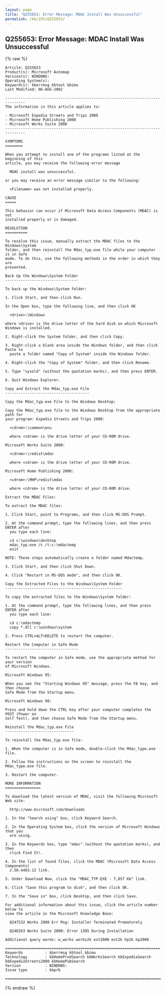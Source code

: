 ```yaml
---
layout: page
title: "Q255653: Error Message: MDAC Install Was Unsuccessful"
permalink: /kb/255/Q255653/
---
```


## Q255653: Error Message: MDAC Install Was Unsuccessful

{% raw %}

	Article: Q255653
	Product(s): Microsoft Automap
	Version(s): WINDOWS:
	Operating System(s): 
	Keyword(s): kberrmsg kbtool kbimu
	Last Modified: 06-AUG-2002
	
	-------------------------------------------------------------------------------
	The information in this article applies to:
	
	- Microsoft Expedia Streets and Trips 2000 
	- Microsoft Home Publishing 2000 
	- Microsoft Works Suite 2000 
	-------------------------------------------------------------------------------
	
	SYMPTOMS
	========
	
	When you attempt to install one of the programs listed at the beginning of this
	article, you may receive the following error message
	
	  MDAC install was unsuccessful.
	
	or you may receive an error message similar to the following:
	
	  <Filename> was not installed properly.
	
	CAUSE
	=====
	
	This behavior can occur if Microsoft Data Access Components (MDAC) is not
	installed properly or is damaged.
	
	RESOLUTION
	==========
	
	To resolve this issue, manually extract the MDAC files to the Windows\System
	folder, and then reinstall the Mdac_typ.exe file while your computer is in Safe
	mode. To do this, use the following methods in the order in which they are
	presented.
	
	Back Up the Windows\System Folder
	---------------------------------
	
	To back up the Windows\System folder:
	
	1. Click Start, and then click Run.
	
	In the Open box, type the following line, and then click OK
	
	  <drive>:\Windows
	
	where <drive> is the drive letter of the hard disk on which Microsoft
	Windows is installed.
	
	2. Right-click the System folder, and then click Copy.
	
	3. Right-click a blank area inside the Windows folder, and then click Paste to
	  paste a folder named "Copy of System" inside the Windows folder.
	
	4. Right-click the "Copy of System" folder, and then click Rename.
	
	5. Type "sysold" (without the quotation marks), and then press ENTER.
	
	6. Quit Windows Explorer.
	
	Copy and Extract the Mdac_typ.exe File
	--------------------------------------
	
	Copy the Mdac_typ.exe File to the Windows Desktop:
	
	Copy the Mdac_typ.exe file to the Windows Desktop from the appropriate path for
	your program: Expedia Streets and Trips 2000:
	
	  <cdrom>:\common\enu
	
	  where <cdrom> is the drive letter of your CD-ROM drive.
	
	Microsoft Works Suite 2000:
	
	  <cdrom>:\redist\mdac
	
	  where <cdrom> is the drive letter of your CD-ROM drive.
	
	Microsoft Home Publishing 2000:
	
	  <cdrom>:\MHP\redist\mdac
	
	  where <cdrom> is the drive letter of your CD-ROM drive.
	
	Extract the MDAC Files:
	
	To extract the MDAC files:
	
	1. Click Start, point to Programs, and then click MS-DOS Prompt.
	
	2. At the command prompt, type the following lines, and then press ENTER after
	  you type each line:
	
	  cd c:\windows\desktop
	  mdac_typ.exe /c /t:c:\mdactemp
	  exit
	
	NOTE: These steps automatically create a folder named Mdactemp.
	
	3. Click Start, and then click Shut Down.
	
	4. Click "Restart in MS-DOS mode", and then click OK.
	
	Copy the Extracted Files to the Windows\System Folder
	-----------------------------------------------------
	
	To copy the extracted files to the Windows\System folder:
	
	1. At the command prompt, type the following lines, and then press ENTER after
	  you type each line:
	
	  cd c:\mdactemp
	  copy *.dll c:\windows\system
	
	2. Press CTRL+ALT+DELETE to restart the computer.
	
	Restart the Computer in Safe Mode
	---------------------------------
	
	To restart the computer in Safe mode, use the appropriate method for your version
	of Microsoft Windows.
	
	Microsoft Windows 95:
	
	When you see the "Starting Windows 95" message, press the F8 key, and then choose
	Safe Mode from the Startup menu.
	
	Microsoft Windows 98:
	
	Press and hold down the CTRL key after your computer completes the POST (Power on
	Self Test), and then choose Safe Mode from the Startup menu.
	
	Reinstall the Mdac_typ.exe File
	-------------------------------
	
	To reinstall the Mdac_typ.exe file:
	
	1. When the computer is in Safe mode, double-click the Mdac_type.exe file.
	
	2. Follow the instructions on the screen to reinstall the Mdac_type.exe file.
	
	3. Restart the computer.
	
	MORE INFORMATION
	================
	
	To download the latest version of MDAC, visit the following Microsoft Web site:
	
	  http://www.microsoft.com/downloads
	
	1. In the "Search using" box, click Keyword Search.
	
	2. In the Operating System box, click the version of Microsoft Windows that you
	  are using.
	
	3. In the Keywords box, type "mdac" (without the quotation marks), and then
	  click Find It!.
	
	4. In the list of found files, click the MDAC (Microsoft Data Access Components)
	  2.50.4403.12 link.
	
	5. Under Download Now, click the "MDAC_TYP.EXE - 7,857 Kb" link.
	
	6. Click "Save this program to disk", and then click OK.
	
	7. In the "Save in" box, click Desktop, and then click Save.
	
	For additional information about this issue, click the article number below to
	view the article in the Microsoft Knowledge Base:
	
	  Q247532 Works 2000 Err Msg: Installer Terminated Prematurely
	
	  Q248263 Works Suite 2000: Error 1305 During Installation
	
	Additional query words: w_works works2k est2000 est2k hp2k hp2000
	
	======================================================================
	Keywords          : kberrmsg kbtool kbimu 
	Technology        : kbHomeProdSearch kbWorksSearch kbExpediaSearch kbExpediaStreets2000 kbHomePubSearch
	Version           : WINDOWS:
	Issue type        : kbprb
	
	=============================================================================
	

{% endraw %}

